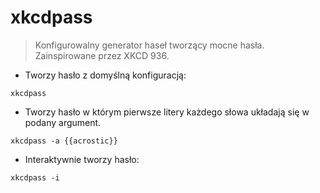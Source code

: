 # xkcdpass

> Konfigurowalny generator haseł tworzący mocne hasła.
> Zainspirowane przez XKCD 936.

- Tworzy hasło z domyślną konfiguracją:

`xkcdpass`

- Tworzy hasło w którym pierwsze litery każdego słowa układają się w podany argument.

`xkcdpass -a {{acrostic}}`

- Interaktywnie tworzy hasło:

`xkcdpass -i`
